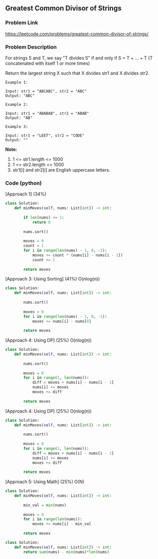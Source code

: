 ## Greatest Common Divisor of Strings

### Problem Link

https://leetcode.com/problems/greatest-common-divisor-of-strings/

### Problem Description 

For strings S and T, we say "T divides S" if and only if S = T + ... + T  (T concatenated with itself 1 or more times)

Return the largest string X such that X divides str1 and X divides str2.

```
Example 1:

Input: str1 = "ABCABC", str2 = "ABC"
Output: "ABC"

```

```
Example 2:

Input: str1 = "ABABAB", str2 = "ABAB"
Output: "AB"

```

```
Example 3:

Input: str1 = "LEET", str2 = "CODE"
Output: ""

```
 
**Note:**

1. 1 <= str1.length <= 1000
2. 1 <= str2.length <= 1000
3. str1[i] and str2[i] are English uppercase letters.


### Code (python)

[Approach 1] (34%) 

```python
class Solution:
    def minMoves(self, nums: List[int]) -> int:
        
        if len(nums) <= 1:
            return 0
        
        nums.sort()
        
        moves = 0
        count = 1
        for i in range(len(nums) - 1, 0, -1):
            moves += count * (nums[i] - nums[i - 1])
            count += 1
            
        return moves
```

[Approach 3: Using Sorting] (41%)  O(nlog(n))

```python
class Solution:
    def minMoves(self, nums: List[int]) -> int:
        
        nums.sort()
        
        moves = 0
        for i in range(len(nums) - 1, 0, -1):
            moves += nums[i] - nums[0]
            
        return moves
```

[Approach 4: Using DP] (25%)  O(nlog(n))

```python
class Solution:
    def minMoves(self, nums: List[int]) -> int:
        
        nums.sort()
        
        moves = 0
        for i in range(1, len(nums)):
            diff = moves + nums[i] - nums[i - 1]
            nums[i] += moves
            moves += diff
            
        return moves
```


[Approach 4: Using DP] (25%)  O(nlog(n))

```python
class Solution:
    def minMoves(self, nums: List[int]) -> int:
        
        nums.sort()
        
        moves = 0
        for i in range(1, len(nums)):
            diff = moves + nums[i] - nums[i - 1]
            nums[i] += moves
            moves += diff
            
        return moves
```

[Approach 5: Using Math] (25%)  O(N)

```python
class Solution:
    def minMoves(self, nums: List[int]) -> int:
        
        min_val = min(nums)
        
        moves = 0
        for i in range(len(nums)):
            moves += nums[i] - min_val
            
        return moves
```

```python
class Solution:
    def minMoves(self, nums: List[int]) -> int:
        return sum(nums) - min(nums)*len(nums)
```